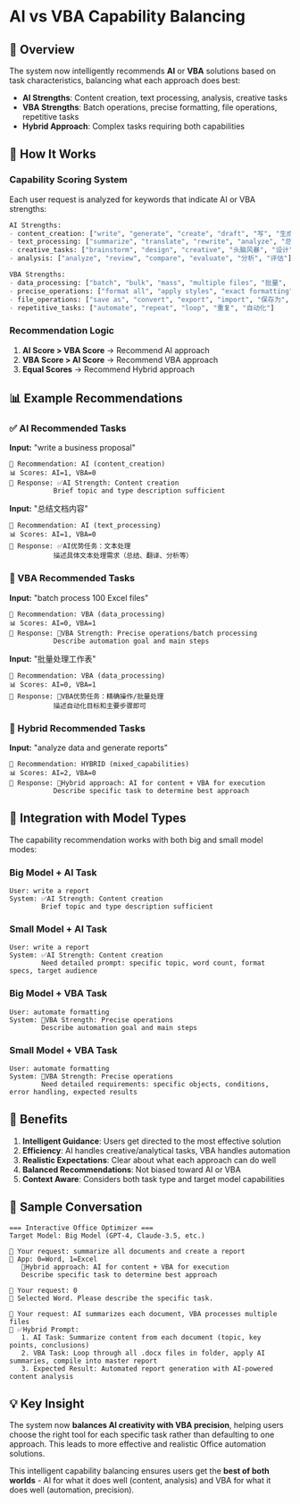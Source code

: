 # AI vs VBA Capability Balancing

## 🎯 Overview

The system now intelligently recommends **AI** or **VBA** solutions based on task characteristics, balancing what each approach does best:

- **AI Strengths**: Content creation, text processing, analysis, creative tasks
- **VBA Strengths**: Batch operations, precise formatting, file operations, repetitive tasks
- **Hybrid Approach**: Complex tasks requiring both capabilities

## 🧠 How It Works

### Capability Scoring System

Each user request is analyzed for keywords that indicate AI or VBA strengths:

```python
AI Strengths:
- content_creation: ["write", "generate", "create", "draft", "写", "生成"]
- text_processing: ["summarize", "translate", "rewrite", "analyze", "总结", "翻译"]
- creative_tasks: ["brainstorm", "design", "creative", "头脑风暴", "设计"]
- analysis: ["analyze", "review", "compare", "evaluate", "分析", "评估"]

VBA Strengths:
- data_processing: ["batch", "bulk", "mass", "multiple files", "批量", "大量"]
- precise_operations: ["format all", "apply styles", "exact formatting", "统一格式"]
- file_operations: ["save as", "convert", "export", "import", "保存为", "转换"]
- repetitive_tasks: ["automate", "repeat", "loop", "重复", "自动化"]
```

### Recommendation Logic

1. **AI Score > VBA Score** → Recommend AI approach
2. **VBA Score > AI Score** → Recommend VBA approach  
3. **Equal Scores** → Recommend Hybrid approach

## 📊 Example Recommendations

### ✅ AI Recommended Tasks

**Input:** "write a business proposal"
```
🎯 Recommendation: AI (content_creation)
📊 Scores: AI=1, VBA=0
🤖 Response: ✅AI Strength: Content creation
           Brief topic and type description sufficient
```

**Input:** "总结文档内容"
```
🎯 Recommendation: AI (text_processing)  
📊 Scores: AI=1, VBA=0
🤖 Response: ✅AI优势任务：文本处理
           描述具体文本处理需求（总结、翻译、分析等）
```

### 🔧 VBA Recommended Tasks

**Input:** "batch process 100 Excel files"
```
🎯 Recommendation: VBA (data_processing)
📊 Scores: AI=0, VBA=1  
🤖 Response: 🔧VBA Strength: Precise operations/batch processing
           Describe automation goal and main steps
```

**Input:** "批量处理工作表"
```
🎯 Recommendation: VBA (data_processing)
📊 Scores: AI=0, VBA=1
🤖 Response: 🔧VBA优势任务：精确操作/批量处理
           描述自动化目标和主要步骤即可
```

### 🔀 Hybrid Recommended Tasks

**Input:** "analyze data and generate reports"
```
🎯 Recommendation: HYBRID (mixed_capabilities)
📊 Scores: AI=2, VBA=0  
🤖 Response: 🔀Hybrid approach: AI for content + VBA for execution
           Describe specific task to determine best approach
```

## 🎪 Integration with Model Types

The capability recommendation works with both big and small model modes:

### Big Model + AI Task
```
User: write a report
System: ✅AI Strength: Content creation
        Brief topic and type description sufficient
```

### Small Model + AI Task  
```
User: write a report
System: ✅AI Strength: Content creation
        Need detailed prompt: specific topic, word count, format specs, target audience
```

### Big Model + VBA Task
```
User: automate formatting
System: 🔧VBA Strength: Precise operations
        Describe automation goal and main steps
```

### Small Model + VBA Task
```
User: automate formatting  
System: 🔧VBA Strength: Precise operations
        Need detailed requirements: specific objects, conditions, error handling, expected results
```

## 🌟 Benefits

1. **Intelligent Guidance**: Users get directed to the most effective solution
2. **Efficiency**: AI handles creative/analytical tasks, VBA handles automation
3. **Realistic Expectations**: Clear about what each approach can do well
4. **Balanced Recommendations**: Not biased toward AI or VBA
5. **Context Aware**: Considers both task type and target model capabilities

## 🚀 Sample Conversation

```
=== Interactive Office Optimizer ===
Target Model: Big Model (GPT-4, Claude-3.5, etc.)

📝 Your request: summarize all documents and create a report
🤖 App: 0=Word, 1=Excel
   🔀Hybrid approach: AI for content + VBA for execution
   Describe specific task to determine best approach

📝 Your request: 0
🤖 Selected Word. Please describe the specific task.

📝 Your request: AI summarizes each document, VBA processes multiple files
🤖 ✅Hybrid Prompt:
   1. AI Task: Summarize content from each document (topic, key points, conclusions)
   2. VBA Task: Loop through all .docx files in folder, apply AI summaries, compile into master report
   3. Expected Result: Automated report generation with AI-powered content analysis
```

## 💡 Key Insight

The system now **balances AI creativity with VBA precision**, helping users choose the right tool for each specific task rather than defaulting to one approach. This leads to more effective and realistic Office automation solutions.

This intelligent capability balancing ensures users get the **best of both worlds** - AI for what it does well (content, analysis) and VBA for what it does well (automation, precision).